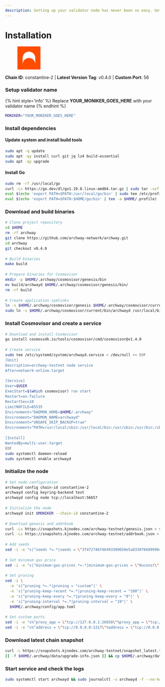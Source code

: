 ```yaml
---
description: Setting up your validator node has never been so easy. Get your validator running in minutes by following step by step instructions.
---
```


# Installation

<figure><img src="https://raw.githubusercontent.com/kj89/cosmos-images/main/logos/archway.png" alt=""><figcaption></figcaption></figure>

**Chain ID**: constantine-2 | **Latest Version Tag**: v0.4.0 | **Custom Port**: 56

### Setup validator name

{% hint style='info' %}
Replace **YOUR_MONIKER_GOES_HERE** with your validator name
{% endhint %}

```bash
MONIKER="YOUR_MONIKER_GOES_HERE"
```

### Install dependencies

#### Update system and install build tools

```bash
sudo apt -q update
sudo apt -qy install curl git jq lz4 build-essential
sudo apt -qy upgrade
```

#### Install Go

```bash
sudo rm -rf /usr/local/go
curl -Ls https://go.dev/dl/go1.19.8.linux-amd64.tar.gz | sudo tar -xzf - -C /usr/local
eval $(echo 'export PATH=$PATH:/usr/local/go/bin' | sudo tee /etc/profile.d/golang.sh)
eval $(echo 'export PATH=$PATH:$HOME/go/bin' | tee -a $HOME/.profile)
```

### Download and build binaries

```bash
# Clone project repository
cd $HOME
rm -rf archway
git clone https://github.com/archway-network/archway.git
cd archway
git checkout v0.4.0

# Build binaries
make build

# Prepare binaries for Cosmovisor
mkdir -p $HOME/.archway/cosmovisor/genesis/bin
mv build/archwayd $HOME/.archway/cosmovisor/genesis/bin/
rm -rf build

# Create application symlinks
ln -s $HOME/.archway/cosmovisor/genesis $HOME/.archway/cosmovisor/current
sudo ln -s $HOME/.archway/cosmovisor/current/bin/archwayd /usr/local/bin/archwayd
```

### Install Cosmovisor and create a service

```bash
# Download and install Cosmovisor
go install cosmossdk.io/tools/cosmovisor/cmd/cosmovisor@v1.4.0

# Create service
sudo tee /etc/systemd/system/archwayd.service > /dev/null << EOF
[Unit]
Description=archway-testnet node service
After=network-online.target

[Service]
User=$USER
ExecStart=$(which cosmovisor) run start
Restart=on-failure
RestartSec=10
LimitNOFILE=65535
Environment="DAEMON_HOME=$HOME/.archway"
Environment="DAEMON_NAME=archwayd"
Environment="UNSAFE_SKIP_BACKUP=true"
Environment="PATH=/usr/local/sbin:/usr/local/bin:/usr/sbin:/usr/bin:/sbin:/bin:/usr/games:/usr/local/games:/snap/bin:$HOME/.archway/cosmovisor/current/bin"

[Install]
WantedBy=multi-user.target
EOF
sudo systemctl daemon-reload
sudo systemctl enable archwayd
```

### Initialize the node

```bash
# Set node configuration
archwayd config chain-id constantine-2
archwayd config keyring-backend test
archwayd config node tcp://localhost:56657

# Initialize the node
archwayd init $MONIKER --chain-id constantine-2

# Download genesis and addrbook
curl -Ls https://snapshots.kjnodes.com/archway-testnet/genesis.json > $HOME/.archway/config/genesis.json
curl -Ls https://snapshots.kjnodes.com/archway-testnet/addrbook.json > $HOME/.archway/config/addrbook.json

# Add seeds
sed -i -e "s|^seeds *=.*|seeds = \"3f472746f46493309650e5a033076689996c8881@archway-testnet.rpc.kjnodes.com:56659\"|" $HOME/.archway/config/config.toml

# Set minimum gas price
sed -i -e "s|^minimum-gas-prices *=.*|minimum-gas-prices = \"0uconst\"|" $HOME/.archway/config/app.toml

# Set pruning
sed -i \
  -e 's|^pruning *=.*|pruning = "custom"|' \
  -e 's|^pruning-keep-recent *=.*|pruning-keep-recent = "100"|' \
  -e 's|^pruning-keep-every *=.*|pruning-keep-every = "0"|' \
  -e 's|^pruning-interval *=.*|pruning-interval = "19"|' \
  $HOME/.archway/config/app.toml

# Set custom ports
sed -i -e "s%^proxy_app = \"tcp://127.0.0.1:26658\"%proxy_app = \"tcp://127.0.0.1:56658\"%; s%^laddr = \"tcp://127.0.0.1:26657\"%laddr = \"tcp://127.0.0.1:56657\"%; s%^pprof_laddr = \"localhost:6060\"%pprof_laddr = \"localhost:56060\"%; s%^laddr = \"tcp://0.0.0.0:26656\"%laddr = \"tcp://0.0.0.0:56656\"%; s%^prometheus_listen_addr = \":26660\"%prometheus_listen_addr = \":56660\"%" $HOME/.archway/config/config.toml
sed -i -e "s%^address = \"tcp://0.0.0.0:1317\"%address = \"tcp://0.0.0.0:56317\"%; s%^address = \":8080\"%address = \":56080\"%; s%^address = \"0.0.0.0:9090\"%address = \"0.0.0.0:56090\"%; s%^address = \"0.0.0.0:9091\"%address = \"0.0.0.0:56091\"%; s%:8545%:56545%; s%:8546%:56546%; s%:6065%:56065%" $HOME/.archway/config/app.toml
```

### Download latest chain snapshot

```bash
curl -L https://snapshots.kjnodes.com/archway-testnet/snapshot_latest.tar.lz4 | tar -Ilz4 -xf - -C $HOME/.archway
[[ -f $HOME/.archway/data/upgrade-info.json ]] && cp $HOME/.archway/data/upgrade-info.json $HOME/.archway/cosmovisor/genesis/upgrade-info.json
```

### Start service and check the logs

```bash
sudo systemctl start archwayd && sudo journalctl -u archwayd -f --no-hostname -o cat
```
